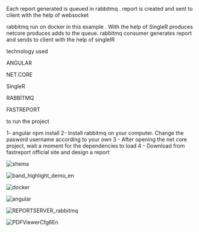 Each report generated is queued in rabbitmq . report is created and sent to client with the help of websocket


rabbitmq run on docker in this example . With the help of SingleR produces netcore produces adds to the queue. rabbitmq consumer generates report and sends to client with the help of singleIR

technology used

ANGULAR

NET.CORE

SingleR

RABBİTMQ

FASTREPORT
 



to run the project

1- angular npm install 
2-  Install rabbitmq on your computer. Change the pasword username according to your own
3 - After opening the net core project, wait a moment for the dependencies to load
4 - Download from fastreport official site and design a report




![shema](https://user-images.githubusercontent.com/34771444/119253916-0a8a1780-bbbc-11eb-8c6d-36f620d7b439.png)


![band_highlight_demo_en](https://user-images.githubusercontent.com/34771444/119251837-6d29e600-bbb1-11eb-855b-c4355a51e4a1.gif)


![docker](https://user-images.githubusercontent.com/34771444/119252475-29d17680-bbb5-11eb-9255-0d47cb60eeea.PNG)




![angular](https://user-images.githubusercontent.com/34771444/119252108-0e656c00-bbb3-11eb-9df3-e14d062630bb.PNG)


![REPORTSERVER_rabbitmq](https://user-images.githubusercontent.com/34771444/119251768-f2f96180-bbb0-11eb-81c3-b7210f09c580.PNG)


![PDFViewerCfg6En](https://user-images.githubusercontent.com/34771444/119251954-f214ff80-bbb1-11eb-83ca-34f398c09ac3.png)
